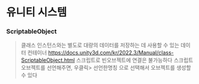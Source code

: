 # 유니티 시스템

### ScriptableObject
> 클래스 인스턴스와는 별도로 대량의 데이터를 저장하는 데 사용할 수 있는 데이터 컨테이너
> https://docs.unity3d.com/kr/2022.3/Manual/class-ScriptableObject.html
> 스크립트로 빈오브젝트에 연결은 불가능하다
> 스크립트오브젝트를 선언해주면, 우클릭> 선언한명칭 으로 선택해서 오브젝트를 생성할 수 있다
